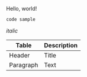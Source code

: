 Hello, world!

```python
code sample
```

*italic*

| Table      | Description |
| ----------- | ----------- |
| Header      | Title       |
| Paragraph   | Text        |
